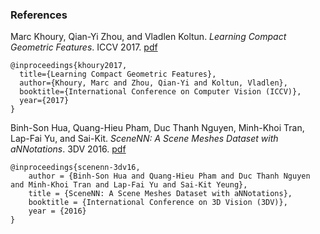 ### References

Marc Khoury, Qian-Yi Zhou, and Vladlen Koltun. *Learning Compact Geometric Features*. ICCV 2017. [pdf](https://arxiv.org/pdf/1709.05056.pdf)
```
@inproceedings{khoury2017,
  title={Learning Compact Geometric Features},
  author={Khoury, Marc and Zhou, Qian-Yi and Koltun, Vladlen},
  booktitle={International Conference on Computer Vision (ICCV)},
  year={2017}
}
```

Binh-Son Hua, Quang-Hieu Pham, Duc Thanh Nguyen, Minh-Khoi Tran, Lap-Fai Yu, and Sai-Kit. *SceneNN: A Scene Meshes Dataset with aNNotations*. 3DV 2016. [pdf](http://people.sutd.edu.sg/~saikit/projects/sceneNN/pdf/dataset_3dv16.pdf)
```
@inproceedings{scenenn-3dv16,
    author = {Binh-Son Hua and Quang-Hieu Pham and Duc Thanh Nguyen and Minh-Khoi Tran and Lap-Fai Yu and Sai-Kit Yeung},
    title = {SceneNN: A Scene Meshes Dataset with aNNotations},
    booktitle = {International Conference on 3D Vision (3DV)},
    year = {2016}
}
```
